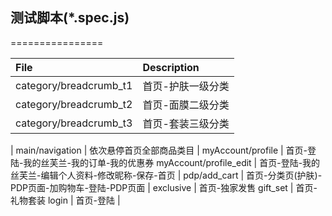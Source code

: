 ## 测试脚本(*.spec.js)
================

File | Description |
:--- | :---------- |
category/breadcrumb_t1 | 首页-护肤一级分类
category/breadcrumb_t2 | 首页-面膜二级分类
category/breadcrumb_t3 | 首页-套装三级分类
|
main/navigation | 依次悬停首页全部商品类目
|
myAccount/profile | 首页-登陆-我的丝芙兰-我的订单-我的优惠券
myAccount/profile_edit | 首页-登陆-我的丝芙兰-编辑个人资料-修改昵称-保存-首页
|
pdp/add_cart | 首页-分类页(护肤)-PDP页面-加购物车-登陆-PDP页面
|
exclusive | 首页-独家发售
gift_set | 首页-礼物套装
login | 首页-登陆
|
